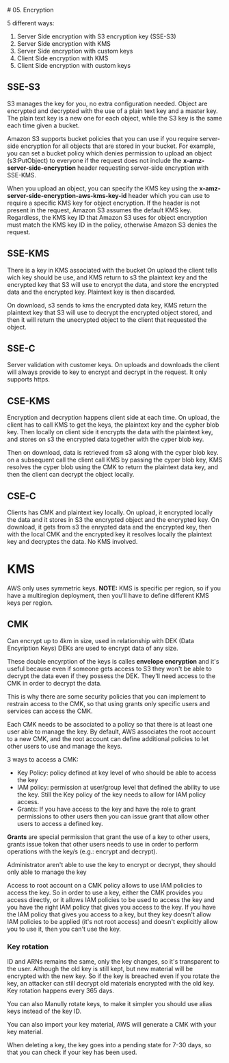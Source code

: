 # 05. Encryption

5 different ways:
1. Server Side encryption with S3 encryption key (SSE-S3)
2. Server Side encryption with KMS
3. Server Side encryption with custom keys
4. Client Side encryption with KMS
5. Client Side encryption with custom keys

## SSE-S3

S3 manages the key for you, no extra configuration needed.
Object are encrypted and decrypted with the use of a plain text key and a master key. The plain text key is a new one for each object,
while the S3 key is the same each time given a bucket.

Amazon S3 supports bucket policies that you can use if you require server-side encryption for all objects that are stored in your bucket. For example, you can set a bucket policy which denies permission to upload an object (s3:PutObject) to everyone if the request does not include the **x-amz-server-side-encryption** header requesting server-side encryption with SSE-KMS. 

When you upload an object, you can specify the KMS key using the **x-amz-server-side-encryption-aws-kms-key-id** header which you can use to require a specific KMS key for object encryption. If the header is not present in the request, Amazon S3 assumes the default KMS key. Regardless, the KMS key ID that Amazon S3 uses for object encryption must match the KMS key ID in the policy, otherwise Amazon S3 denies the request.

## SSE-KMS

There is a key in KMS associated with the bucket
On upload the client tells wich key should be use, and KMS return to s3 the plaintext key and the encrypted key
that S3 will use to encrypt the data, and store the encrypted data and the encrypted key. Plaintext key is then discarded.

On download, s3 sends to kms the encrypted data key, KMS return the plaintext key that S3 will use to decrypt the encrypted object stored, and then
it will return the unecrypted object to the client that requested the object.   

## SSE-C
Server validation with customer keys.
On uploads and downloads the client will always provide to key to encrypt and decrypt in the request. It only supports https.

## CSE-KMS
Encryption and decryption happens client side at each time.
On upload, the client has to call KMS to get the keys, the plaintext key and the cypher blob key. Then locally on client side it encrypts the data with the plaintext key, and stores on s3 the encrypted data together with the cyper blob key.

Then on download, data is retrieved from s3 along with the cyper blob key. on a subsequent call the client call KMS by passing the cyper blob key, KMS resolves the cyper blob using the CMK to return the plaintext data key, and then the client can decrypt the object locally.

## CSE-C
Clients has CMK and plaintext key locally.
On upload, it encrypted locally the data and it stores in S3 the encrypted object and the encrypted key.
On download, it gets from s3 the enrypted data and the encrypted key, then with the local CMK and the encrypted key it resolves locally the plaintext key
and decryptes the data.
No KMS involved.

# KMS

AWS only uses symmetric keys.
**NOTE:** KMS is specific per region, so if you have a multiregion deployment, then you'll have to define different KMS keys per region.

## CMK
Can encrypt up to 4km in size, used in relationship with DEK (Data Encyription Keys)
DEKs are used to encrypt data of any size.

These double encyrption of the keys is calles **envelope encryption** and it's useful because even if someone gets access to S3
they won't be able to decrypt the data even if they possess the DEK. They'll need access to the CMK in order to decrypt the data.

This is why there are some security policies that you can implement to restrain access to the CMK, so that using grants only
specific users and services can access the CMK.

Each CMK needs to be associated to a policy so that there is at least one user able to manage the key. By default, AWS associates the root account to a new CMK, and the root account can define additional policies to let other users to use and manage the keys.

3 ways to access a CMK:
* Key Policy: policy defined at key level of who should be able to access the key
* IAM policy: permission at user/group level that defined the ability to use the key. Still the Key policy of the key needs to allow for IAM policy access.
* Grants: If you have access to the key and have the role to grant permissions to other users then you can issue grant that allow other users to access a defined key.

**Grants** are special permission that grant the use of a key to other users, grants issue token that other users needs to use in order to perform operations with the key/s (e.g.: encrypt and decrypt).

Administrator aren't able to use the key to encrypt or decrypt, they should only able to manage the key

Access to root account on a CMK policy allows to use IAM policies to access the key. So in order to use a key, either the CMK provides you access
directly, or it allows IAM policies to be used to access the key and you have the right IAM policy that gives you access to the key. If you have the IAM policy that gives you access to a key, but they key doesn't allow IAM policies to be applied (it's not root access) and doesn't explicitly allow you to use it, then you can't use the key.

### Key rotation
ID and ARNs remains the same, only the key changes, so it's transparent to the user.
Although the old key is still kept, but new material will be encrypted with the new key. So if the key is breached even if you rotate the key, an attacker can still decrypt old materials encrypted with the old key. Key rotation happens every 365 days.

You can also Manully rotate keys, to make it simpler you should use alias keys instead of the key ID.

You can also import your key material, AWS will generate a CMK with your key material.

When deleting a key, the key goes into a pending state for 7-30 days, so that you can check if your key has been used.